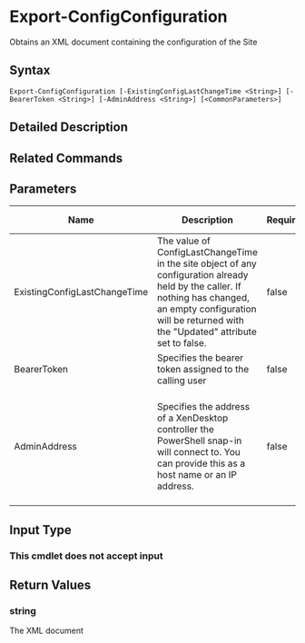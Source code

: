 ﻿# Export-ConfigConfiguration

   Obtains an XML document containing the configuration of the Site

## Syntax
```
Export-ConfigConfiguration [-ExistingConfigLastChangeTime <String>] [-BearerToken <String>] [-AdminAddress <String>] [<CommonParameters>]
```

## Detailed Description
   

## Related Commands
## Parameters

| Name   | Description | Required? | Pipeline Input | Default Value |
| --- | --- | --- | --- | --- |
| ExistingConfigLastChangeTime | The value of ConfigLastChangeTime in the site object of any configuration already held by the caller. If nothing has changed, an empty configuration will be returned with the "Updated" attribute set to false. | false | false | $null |
| BearerToken | Specifies the bearer token assigned to the calling user | false | false |  |
| AdminAddress | Specifies the address of a XenDesktop controller the PowerShell snap-in will connect to. You can provide this as a host name or an IP address. | false | false | Localhost. Once a value is provided by any cmdlet, this value becomes the default. |

## Input Type
### This cmdlet does not accept input
   
## Return Values
### string
   The XML document
